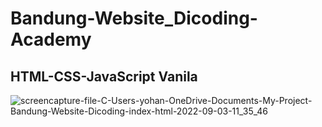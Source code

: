 # Bandung-Website_Dicoding-Academy
## HTML-CSS-JavaScript Vanila
![screencapture-file-C-Users-yohan-OneDrive-Documents-My-Project-Bandung-Website-Dicoding-index-html-2022-09-03-11_35_46](https://user-images.githubusercontent.com/76932074/188256464-96bf73ec-a45b-4906-8d09-15c31a42da65.png)

